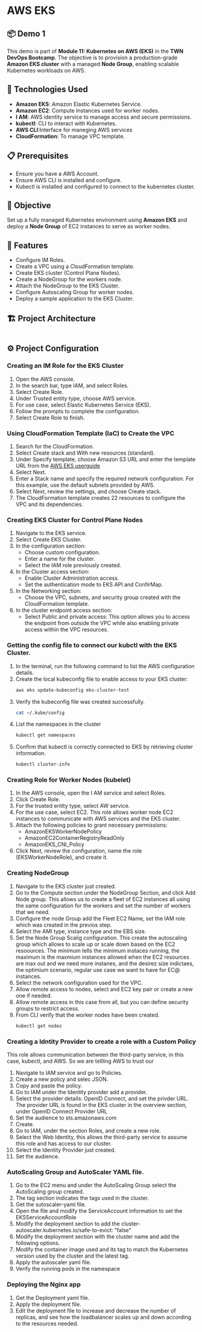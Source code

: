 # AWS EKS
## 📦 Demo 1
This demo is part of **Module 11: Kubernetes on AWS (EKS)** in the **TWN DevOps Bootcamp**. The objective is to provision a production-grade **Amazon EKS cluster** with a managed **Node Group**, enabling scalable Kubernetes workloads on AWS.

## 🚀 Technologies Used
- **Amazon EKS**: Amazon Elastic Kubernetes Service.
- **Amazon EC2**: Compute Instances used for worker nodes.
- **I AM**: AWS identity service to manage access and secure permissions.
- **kubectl**: CLI to interact with Kubernetes.
- **AWS CLI**:Interface for maneging AWS services
- **CloudFormation**: To manage VPC template.
  
## 📋 Prerequisites
- Ensure you have a AWS Account.
- Ensure AWS CLI is installed and configure.
- Kubectl is installed and configured to connect to the kubernetes cluster.
  


## 📌 Objective
Set up a fully managed Kubernetes environment using **Amazon EKS** and deploy a **Node Group** of EC2 instances to serve as worker nodes.

## 🎯 Features
- Configure IM Roles.
- Create a VPC using a CloudFormation template.
- Create EKS cluster (Control Plane Nodes).
- Create a NodeGroup for the workers node.
- Attach the NodeGroup to the EKS Cluster.
- Configure Autoscaling Group for worker nodes.
- Deploy a sample application to the EKS Cluster.


## 🏗 Project Architecture

<img src=""/>


## ⚙️ Project Configuration
### Creating an IM Role for the EKS Cluster
1. Open the AWS console.
2. In the search bar, type IAM, and select Roles.
3. Select Create Role.
4. Under Trusted entity type, choose AWS service.
5. For use case, select Elastic Kubernetes Service (EKS).
6. Follow the prompts to complete the configuration.
7. Select Create Role to finish.



### Using CloudFormation Template (IaC) to Create the VPC
1. Search for the CloudFormation.
2. Select Create stack and With new resources (standard).
3. Under Specify template, choose Amazon S3 URL and enter the template URL from the [AWS EKS userguide](https://docs.aws.amazon.com/eks/latest/userguide/creating-a-vpc.html)
5. Select Next.
6. Enter a Stack name and specify the required network configuration. For this example, use the default subnets provided by AWS.
7. Select Next, review the settings, and choose Create stack.
8. The CloudFormation template creates 22 resources to configure the VPC and its dependencies.

### Creating EKS Cluster for Control Plane Nodes
1. Navigate to the EKS service.
2. Select Create EKS Cluster.
3. In the configuration section:
     * Choose custom configuration.
     * Enter a name for the cluster.
     * Select the IAM role previously created.
5. In the Cluster access section:
     * Enable Cluster Administration access.
     * Set the authentication mode to EKS API and ConfirMap.
7. In the Networking section:
     * Choose the VPC, subnets, and security group created with the CloudFormation template.
9. In the cluster endpoint access section:
    * Select Public and private access: This option allows you to access the endpoint from outside  the VPC while also enabling private access within the VPC resources.

### Getting the config file to connect our kubctl with the EKS Cluster.
1. In the terminal, run the following command to list the AWS configuration details.
2. Create the local kubeconfig file to enable access to your EKS cluster:
   ```bash
   aws eks update-kubeconfig eks-cluster-test
   ```
3. Verify the kubeconfig file was created successfully.
   ```bash
   cat ~/.kube/config
   ```
5. List the namespaces in the cluster
   ```bash
   kubectl get namespaces
   ```
7. Confirm that kubectl is correctly connected to EKS by retrieving cluster information.
   ```bash
   kubectl cluster-info
   ```

### Creating Role for Worker Nodes (kubelet)
1. In the AWS console, open the I AM service and select Roles.
2. Click Create Role.
3. For the trusted entity type, select AW service.
4. For the use case, select EC2. This role allows worker node EC2 instances to communicate with AWS services and the EKS cluster.
5. Attach the following policies to grant necessary permissions:
   * AmazonEKSWorkerNodePolicy
   * AmazonEC2ContainerRegistryReadOnly
   * AmazonEKS_CNI_Policy
6. Click Next, review the configuration, name the role (EKSWorkerNodeRole), and create it.


### Creating NodeGroup
1. Navigate to the EKS cluster just created.
2. Go to the Compute section under the NodeGroup Section, and click Add Node group. This allows us to create a fleet of EC2 instances all using the same configuration for the workers and set the number of workers that we need.
3. Configure the node Group add the Fleet EC2 Name, set the IAM role which was created in the previos step.
4. Select the AMI type, instance type and the EBS size.
5. Set the Node Group Scalig configuration. This create the autoscaling group which allows to scale up or scale down based on the EC2 resoources. The minimum tells the minimum instaces running, the maximum is the maxmium instances allowed when the EC2 resources are max out and we need more instanes, and the desirez size indictaes, the optimium scenario, regular use case we want to have for EC@ instances.
6. Select the network configuration used for the VPC.
7. Allow remote access to nodes, select and EC2 key pair or create a new one if needed.
8. Allow remote access in this case from all, but you can define security groups to restrict access.
9. From CLI verify that the worker nodes have been created.
    ```bash
    kubectl get nodes
    ```

### Creating a Idntity Provider to create a role with a Custom Policy
This role allows communication between the third-party service, in this case, kubectl, and AWS. So we are tellling AWS to trust our
1. Navigate to IAM service and go to Policies.
2. Create a new policy and selec JSON.
3. Copy and paste the policy.
4. Go to IAM under the  Identity provider add a provider.
5. Select the provider details: OpenID Connect, and set the privder URL. The provider URL is found in the EKS cluster in the overview section, under OpenID Connect Provider URL
6. Set the audience to sts.amazonaws.com
7. Create.
8. Go to IAM, under the section Roles, and create a new role.
9. Select the Web Identity, this allows the third-party service to assume this role and has access to our cluster.
10. Select the Identity Provider just created.
11. Set the audience.

### AutoScaling Group and AutoScaler YAML file.
1. Go to the EC2 menu and under the AutoScaling Group select the AutoScaling group created.
2. The tag section indicates the tags used in the cluster.
3. Get the sutoscaler-yaml file.
4. Open the file and modify the ServiceAccount information to set the EKSServiceAccountRole
5. Modify the deployment section to add the cluster-autoscaler.kubernetes.io/safe-to-evict: "false"
6. Modify the deployment section with the cluster name and add the following options.
7. Modify the container image used and its tag to match the Kubernetes version used by the cluster and the latest tag.
9. Apply the autoscaler yaml file.
10. Verify the running pods in the namespace

### Deploying the Nginx app
1. Get the Deployment yaml file.
2. Apply the deployment file.
3. Edit the deployment file to increase  and decrease the number of replicas, and see how the loadbalancer scales up and down according to the resources needed.
   







